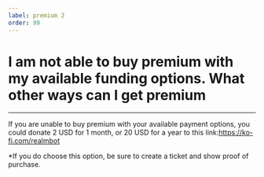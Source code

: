 ```yaml
---
label: premium 2
order: 99
---
```


# I am not able to buy premium with my available funding options. What other ways can I get premium

---

If you are unable to buy premium with your available payment options, you could donate 2 USD for 1 month, or 20 USD for a year to this link:https://ko-fi.com/realmbot

*If you do choose this option, be sure to create a ticket and show proof of purchase.
